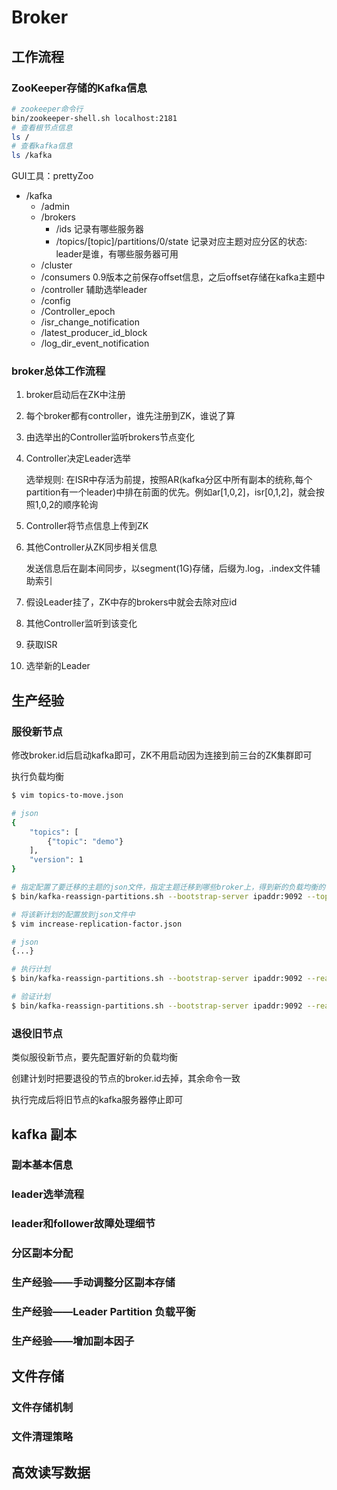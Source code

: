 # Broker

## 工作流程

### **ZooKeeper存储的Kafka信息**

```bash
# zookeeper命令行
bin/zookeeper-shell.sh localhost:2181
# 查看根节点信息
ls /
# 查看kafka信息
ls /kafka
```

GUI工具：prettyZoo

- /kafka
  - /admin
  - /brokers
    - /ids 记录有哪些服务器
    - /topics/[topic]/partitions/0/state 记录对应主题对应分区的状态: leader是谁，有哪些服务器可用
  - /cluster
  - /consumers 0.9版本之前保存offset信息，之后offset存储在kafka主题中
  - /controller 辅助选举leader
  - /config
  - /Controller_epoch
  - /isr_change_notification
  - /latest_producer_id_block
  - /log_dir_event_notification

### **broker总体工作流程**

1. broker启动后在ZK中注册
2. 每个broker都有controller，谁先注册到ZK，谁说了算
3. 由选举出的Controller监听brokers节点变化
4. Controller决定Leader选举

    选举规则: 在ISR中存活为前提，按照AR(kafka分区中所有副本的统称,每个partition有一个leader)中排在前面的优先。例如ar[1,0,2]，isr[0,1,2]，就会按照1,0,2的顺序轮询

5. Controller将节点信息上传到ZK
6. 其他Controller从ZK同步相关信息

    发送信息后在副本间同步，以segment(1G)存储，后缀为.log，.index文件辅助索引

7. 假设Leader挂了，ZK中存的brokers中就会去除对应id
8. 其他Controller监听到该变化
9. 获取ISR
10. 选举新的Leader

## 生产经验

### **服役新节点**

修改broker.id后启动kafka即可，ZK不用启动因为连接到前三台的ZK集群即可

执行负载均衡

```bash
$ vim topics-to-move.json

# json
{
    "topics": [
        {"topic": "demo"}
    ],
    "version": 1
}

# 指定配置了要迁移的主题的json文件，指定主题迁移到哪些broker上，得到新的负载均衡的计划
$ bin/kafka-reassign-partitions.sh --bootstrap-server ipaddr:9092 --topics-to-move-json-file topics-to-move.json --broker-list "0,1,2,3" --generate

# 将该新计划的配置放到json文件中
$ vim increase-replication-factor.json

# json
{...}

# 执行计划
$ bin/kafka-reassign-partitions.sh --bootstrap-server ipaddr:9092 --reassignment-json-file increase-replication-factor.json --execute

# 验证计划
$ bin/kafka-reassign-partitions.sh --bootstrap-server ipaddr:9092 --reassignment-json-file increase-replication-factor.json --verify
```

### **退役旧节点**

类似服役新节点，要先配置好新的负载均衡

创建计划时把要退役的节点的broker.id去掉，其余命令一致

执行完成后将旧节点的kafka服务器停止即可

## kafka 副本

### **副本基本信息**

### **leader选举流程**

### **leader和follower故障处理细节**

### **分区副本分配**

### **生产经验——手动调整分区副本存储**

### **生产经验——Leader Partition 负载平衡**

### **生产经验——增加副本因子**

## 文件存储

### **文件存储机制**

### **文件清理策略**

## 高效读写数据
